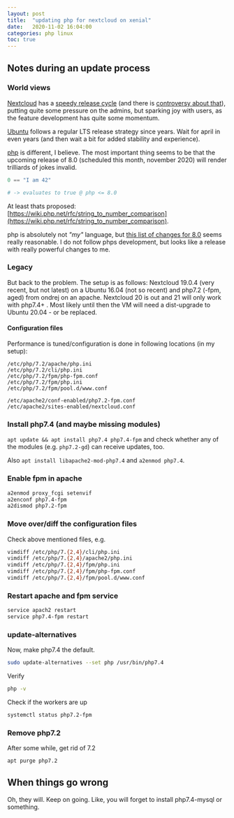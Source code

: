 ```yaml
---
layout: post
title:  "updating php for nextcloud on xenial"
date:   2020-11-02 16:04:00
categories: php linux
toc: true
---
```


## Notes during an update process

### World views

[Nextcloud](https://nextcloud.com) has a [speedy release cycle](https://github.com/nextcloud/server/wiki/Maintenance-and-Release-Schedule) (and there is [controversy about that](https://help.nextcloud.com/t/review-nextcloud-release-cycle/95501)), putting quite some pressure on the admins, but sparking joy with users, as the feature development has quite some momentum.

[Ubuntu](https://ubuntu.com) follows a regular LTS release strategy since years.
Wait for april in even years (and then wait a bit for added stability and
experience).

[php](https://php.net) is different, I believe. The most important thing seems
to be that the upcoming release of 8.0 (scheduled this month, november 2020)
will render trilliards of jokes invalid.


```php
0 == "I am 42"

# -> evaluates to true @ php <= 8.0
```

At least thats proposed:
[https://wiki.php.net/rfc/string_to_number_comparison](https://wiki.php.net/rfc/string_to_number_comparison).

php is absolutely not _"my"_ language, but [this list of changes for 8.0](https://stitcher.io/blog/new-in-php-8) seems really reasonable. I do not follow phps development, but looks like a release with really powerful changes to me.

### Legacy

But back to the problem. The setup is as follows: Nextcloud 19.0.4 (very recent, but not latest) on a Ubuntu 16.04 (not
so recent) and php7.2 (-fpm, aged) from ondrej on an apache. Nextcloud 20 is out and 21 will only work with
php7.4+ . Most likely until then the VM will need a dist-upgrade to Ubuntu 20.04 - or be replaced.

#### Configuration files

Performance is tuned/configuration is done in following locations (in my setup):

```
/etc/php/7.2/apache/php.ini
/etc/php/7.2/cli/php.ini
/etc/php/7.2/fpm/php-fpm.conf
/etc/php/7.2/fpm/php.ini
/etc/php/7.2/fpm/pool.d/www.conf

/etc/apache2/conf-enabled/php7.2-fpm.conf
/etc/apache2/sites-enabled/nextcloud.conf
```

### Install php7.4 (and maybe missing modules)

`apt update && apt install php7.4 php7.4-fpm` and check whether any of the modules (e.g.
`php7.2-gd`) can receive updates, too.

Also 
`apt install libapache2-mod-php7.4` and `a2enmod php7.4`.

### Enable fpm in apache

```bash
a2enmod proxy_fcgi setenvif
a2enconf php7.4-fpm
a2dismod php7.2-fpm
```

### Move over/diff the configuration files

Check above mentioned files, e.g.

```bash
vimdiff /etc/php/7.{2,4}/cli/php.ini
vimdiff /etc/php/7.{2,4}/apache2/php.ini
vimdiff /etc/php/7.{2,4}/fpm/php.ini
vimdiff /etc/php/7.{2,4}/fpm/php-fpm.conf
vimdiff /etc/php/7.{2,4}/fpm/pool.d/www.conf
```

### Restart apache and fpm service

```bash
service apach2 restart
service php7.4-fpm restart
```

### update-alternatives

Now, make php7.4 the default.

```bash
sudo update-alternatives --set php /usr/bin/php7.4
```

Verify

```bash
php -v
```

Check if the workers are up
```bash
systemctl status php7.2-fpm
```

### Remove php7.2

After some while, get rid of 7.2
```bash
apt purge php7.2
```

## When things go wrong

Oh, they will. Keep on going. Like, you will forget to install php7.4-mysql or
something.




